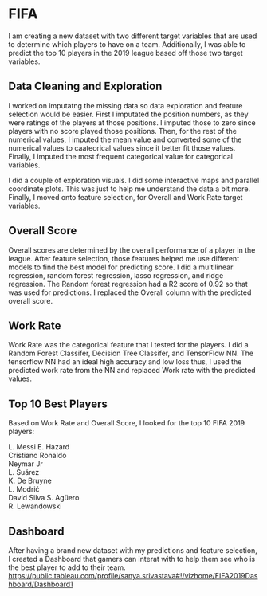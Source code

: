 # FIFA
I am creating a new dataset with two different target variables that are used to determine which players to have on a team. Additionally, I was able to predict the top 10 players in the 2019 league based off those two target variables. 

## Data Cleaning and Exploration
I worked on imputatng the missing data so data exploration and feature selection would be easier. First I imputated the position numbers, as they were ratings of the players at those positions. I imputed those to zero since players with no score played those positions. Then, for the rest of the numerical values, I imputed the mean value and converted some of the numerical values to caateorical values since it better fit those values. Finally, I imputed the most frequent categorical value for categorical variables. 

I did a couple of exploration visuals. I did some interactive maps and parallel coordinate plots. This was just to help me understand the data a bit more. Finally, I moved onto feature selection, for Overall and Work Rate target variables. 

## Overall Score
Overall scores are determined by the overall performance of a player in the league. After feature selection, those features helped me use different models to find the best model for predicting score. I did a multilinear regression, random forest regression, lasso regression, and ridge regression. The Random forest regression had a R2 score of 0.92 so that was used for predictions. I replaced the Overall column with the predicted overall score. 

## Work Rate
Work Rate was the categorical feature that I tested for the players. I did a Random Forest Classifer, Decision Tree Classifer, and TensorFlow NN. The tensorflow NN had an ideal high accuracy and low loss thus, I used the predicted work rate from the NN and replaced Work rate with the predicted values. 

## Top 10 Best Players
Based on Work Rate and Overall Score, I looked for the top 10 FIFA 2019 players:

L. Messi
E. Hazard	
Cristiano Ronaldo	
Neymar Jr	
L. Suárez	
K. De Bruyne	
L. Modrić	
David Silva	
S. Agüero	
R. Lewandowski

## Dashboard
After having a brand new dataset with my predictions and feature selection, I created a Dashboard that gamers can interat with to help them see who is the best player to add to their team. https://public.tableau.com/profile/sanya.srivastava#!/vizhome/FIFA2019Dashboard/Dashboard1
